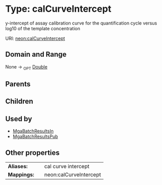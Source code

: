 
# Type: calCurveIntercept


y-intercept of assay calibration curve for the quantification cycle versus log10 of the template concentration

URI: [neon:calCurveIntercept](https://data.neonscience.org/calCurveIntercept)


## Domain and Range

None ->  <sub>OPT</sub> [Double](types/Double.md)

## Parents


## Children


## Used by

 * [MgaBatchResultsIn](MgaBatchResultsIn.md)
 * [MgaBatchResultsPub](MgaBatchResultsPub.md)

## Other properties

|  |  |  |
| --- | --- | --- |
| **Aliases:** | | cal curve intercept |
| **Mappings:** | | neon:calCurveIntercept |

